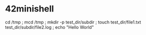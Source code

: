 # 42minishell

cd /tmp ; mcd /tmp ; mkdir -p test_dir/subdir ; touch test_dir/file1.txt test_dir/subdir/file2.log ; echo "Hello World"

